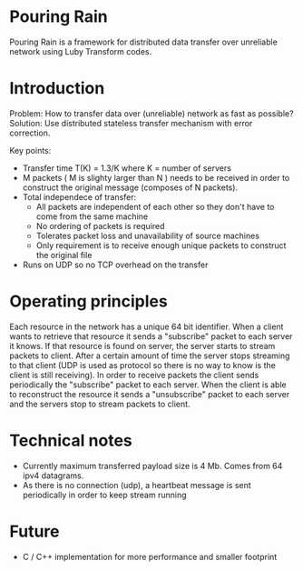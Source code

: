 Pouring Rain
============

Pouring Rain is a framework for distributed data transfer over unreliable network using Luby Transform codes.


Introduction
============

Problem: How to transfer data over (unreliable) network as fast as possible?
Solution: Use distributed stateless transfer mechanism with error correction.

Key points:

* Transfer time T(K) = 1.3/K where K = number of servers
* M packets ( M is slighty larger than N ) needs to be received in order to construct the original message (composes of N packets).
* Total independece of transfer:
	* All packets are independent of each other so they don't have to come from the same machine	
	* No ordering of packets is required
	* Tolerates packet loss and unavailability of source machines
	* Only requirement is to receive enough unique packets to construct the original file
* Runs on UDP so no TCP overhead on the transfer


Operating principles
============

Each resource in the network has a unique 64 bit identifier. When a client wants to retrieve that resource it sends a "subscribe" 
packet to each server it knows. If that resource is found on server, the server starts to stream packets to client. After a certain 
amount of time the server stops streaming to that client (UDP is used as protocol so there is no way to know is the client is still receiving).
In order to receive packets the client sends periodically the "subscribe" packet to each server. When the client is able to reconstruct the resource
it sends a "unsubscribe" packet to each server and the servers stop to stream packets to client.



Technical notes
============

* Currently maximum transferred payload size is 4 Mb. Comes from 64 ipv4 datagrams.
* As there is no connection (udp), a heartbeat message is sent periodically in order to keep stream running



Future
============

* C / C++ implementation for more performance and smaller footprint
